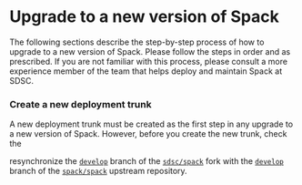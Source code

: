 # Upgrade to a new version of Spack
The following sections describe the step-by-step process of how to upgrade to a new version of Spack. 
Please follow the steps in order and as prescribed. If you are not familiar with this process, 
please consult a more experience member of the team that helps deploy and maintain Spack at SDSC.

### Create a new deployment trunk
A new deployment trunk must be created as the first step in any upgrade to a new version of Spack. However, before you create the new trunk, check the 


resynchronize the [`develop`](https://github.com/sdsc/spack/tree/develop) branch of the [`sdsc/spack`](https://github.com/sdsc/spack) fork with the [`develop`](https://github.com/spack/spack/tree/develop) branch of the [`spack/spack`](https://github.com/spack/spack) upstream repository.
